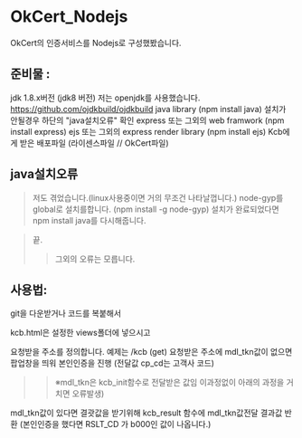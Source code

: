# OkCert_Nodejs
OkCert의 인증서비스를 Nodejs로 구성했봤습니다.

준비물 :
-----
jdk 1.8.x버전 (jdk8 버전) 저는 openjdk를 사용했습니다. https://github.com/ojdkbuild/ojdkbuild
java library (npm install java)  설치가 안될경우 하단의 "java설치오류" 확인
express 또는 그외의 web framwork (npm install express)
ejs 또는 그외의 express render library (npm install ejs)
Kcb에게 받은 배포파일 (라이센스파일 // OkCert파일)

java설치오류
-----
>저도 겪었습니다.(linux사용중이면 거의 무조건 나타날껍니다.) node-gyp를 global로 설치를합니다. (npm install -g node-gyp)
>설치가 완료되었다면 npm install java를 다시해줍니다.

>끝.
>>그외의 오류는 모릅니다.


사용법:
-----
git을 다운받거나 코드를 복붙해서

kcb.html은 설정한 views폴더에 넣으시고

요청받을 주소를 정의합니다. 예제는 /kcb (get)
요청받은 주소에 mdl_tkn값이 없으면 팝업창을 띄워 본인인증을 진행 (전달값 cp_cd는 고객사 코드)
>> ※mdl_tkn은 kcb_init함수로 전달받은 값임 이과정없이 아래의 과정을 거치면 오류발생)

mdl_tkn값이 있다면 결괏값을 받기위해 kcb_result 함수에 mdl_tkn값전달
결과값 반환 (본인인증을 했다면 RSLT_CD 가 b000인 값이 나옵니다.)
